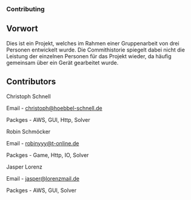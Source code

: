 ### Contributing

## Vorwort
Dies ist ein Projekt, welches im Rahmen einer Gruppenarbeit von drei Personen entwickelt wurde. Die Commithistorie spiegelt dabei nicht die Leistung der einzelnen Personen für das Projekt wieder,
da häufig gemeinsam über ein Gerät gearbeitet wurde.

## Contributors
Christoph Schnell

Email   -   christoph@hoebbel-schnell.de

Packges -   AWS, GUI, Http, Solver



Robin Schmöcker

Email   -   robinyyy@t-online.de

Packges -   Game, Http, IO, Solver



Jasper Lorenz

Email   -   jasper@lorenzmail.de

Packges -   AWS, GUI, Solver 
